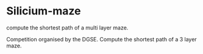 # Silicium-maze
compute the shortest path of a multi layer maze.

Competition organised by the DGSE.
Compute the shortest path of a 3 layer maze.
